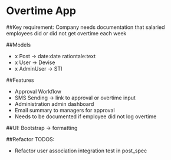 # Overtime App

##Key requirement: Company needs documentation that salaried employees did or did not get overtime each week

##Models
- x Post -> date:date rationtale:text
- x User -> Devise
- x AdminUser -> STI

##Features
- Approval Workflow
- SMS Sending -> link to approval or overtime input
- Administration admin dashboard
- Email summary to managers for approval
- Needs to be documented if employee did not log overtime

##UI:
 Bootstrap -> formatting

 ##Refactor TODOS:
 - Refactor user association integration test in post_spec
